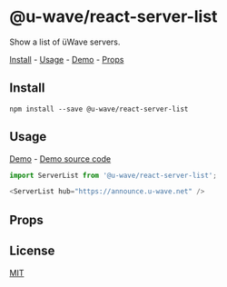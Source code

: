 # @u-wave/react-server-list

Show a list of üWave servers.

[Install][] - [Usage][] - [Demo][] - [Props][]

## Install

```
npm install --save @u-wave/react-server-list
```

## Usage

[Demo][] - [Demo source code][]

```js
import ServerList from '@u-wave/react-server-list';

<ServerList hub="https://announce.u-wave.net" />
```

## Props


## License

[MIT][]

[Install]: #install
[Usage]: #usage
[Props]: #props
[Demo]: https://react-youtube-demo.surge.sh
[Demo source code]: ./example
[MIT]: ./LICENSE
[react-dailymotion]: https://github.com/u-wave/react-dailymotion
[@u-wave/react-vimeo]: https://github.com/u-wave/react-vimeo
